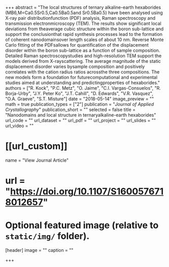 +++
abstract = "The local structures of ternary alkaline-earth hexaborides (MB6,M=Ca0.5Sr0.5,Ca0.5Ba0.5and Sr0.5Ba0.5) have been analysed using X-ray pair distributionfunction (PDF) analysis, Raman spectroscopy and transmission electronmicroscopy (TEM). The results show significant local deviations from theaverage cubic structure within the boron sub-lattice and support the conclusionthat rapid synthesis processes lead to the formation of coherent nanodomainsover length scales of about 10 nm. Reverse Monte Carlo fitting of the PDFsallows for quantification of the displacement disorder within the boron sub-lattice as a function of sample composition. Detailed Raman spectroscopystudies and high-resolution TEM support the models derived from X-rayscattering. The average magnitude of the static displacement disorder varies bysample composition and positively correlates with the cation radius ratios acrossthe three compositions. The new models form a foundation for futurecomputational and experimental studies aimed at understanding and predictingproperties of hexaborides."
authors = ["R. Kock", "P.C. Metz", "O. Jaime", "C.I. Vargas-Consuelos", "R. Borja-Urby", "J.Y. Peter Ko", "J.T. Cahill", "D. Edwards", "V.R. Vasquez", "O.A. Graeve", "S.T. Misture"]
date = "2018-05-14"
image_preview = ""
math = true
publication_types = ["2"]
publication = "*Journal of Applied Crystallography*"
publication_short = ""
selected = false
title = "Nanodomains and local structure in ternaryalkaline-earth hexaborides"
url_code = ""
url_dataset = ""
url_pdf = ""
url_project = ""
url_slides = ""
url_video = ""

# [[url_custom]]
name = "View Journal Article"
# url = "https://doi.org/10.1107/S1600576718012657"

# Optional featured image (relative to `static/img/` folder).
[header]
image = ""
caption = ""

+++
